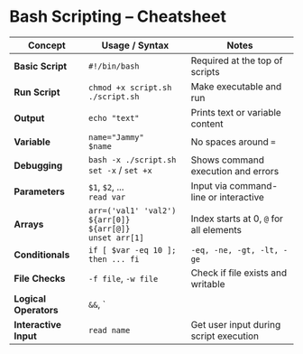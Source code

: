 # Bash Scripting – Cheatsheet

| Concept | Usage / Syntax | Notes |
|---------|----------------|-------|
| **Basic Script** | `#!/bin/bash` | Required at the top of scripts |
| **Run Script** | `chmod +x script.sh` <br> `./script.sh` | Make executable and run |
| **Output** | `echo "text"` | Prints text or variable content |
| **Variable** | `name="Jammy"` <br> `$name` | No spaces around `=` |
| **Debugging** | `bash -x ./script.sh` <br> `set -x` / `set +x` | Shows command execution and errors |
| **Parameters** | `$1`, `$2`, ... <br> `read var` | Input via command-line or interactive |
| **Arrays** | `arr=('val1' 'val2')` <br> `${arr[0]}` <br> `${arr[@]}` <br> `unset arr[1]` | Index starts at 0, `@` for all elements |
| **Conditionals** | `if [ $var -eq 10 ]; then ... fi` | `-eq, -ne, -gt, -lt, -ge` |
| **File Checks** | `-f file`, `-w file` | Check if file exists and writable |
| **Logical Operators** | `&&`, `||` | Combine multiple conditions |
| **Interactive Input** | `read name` | Get user input during script execution |


